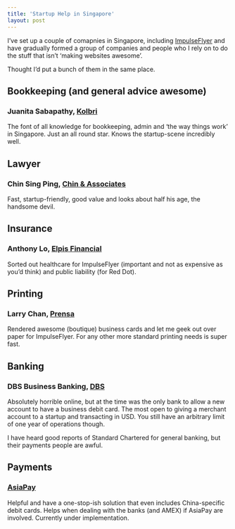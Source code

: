 ```yaml
---
title: 'Startup Help in Singapore'
layout: post
---
```


I’ve set up a couple of comapnies in Singapore, including [ImpulseFlyer](http://impulseflyer.com/welcome/andy) and have gradually formed a group of companies and people who I rely on to do the stuff that isn’t ‘making websites awesome’.

Thought I’d put a bunch of them in the same place.

## Bookkeeping (and general advice awesome)

### Juanita Sabapathy, [Kolbri](http://kolibri.sg)

The font of all knowledge for bookkeeping, admin and ‘the way things work’ in Singapore. Just an all round star. Knows the startup-scene incredibly well.

## Lawyer

### Chin Sing Ping, [Chin & Associates](http://chinandassociates.com)

Fast, startup-friendly, good value and looks about half his age, the handsome devil.

## Insurance

### Anthony Lo, [Elpis Financial](http://elpis.com.sg)

Sorted out healthcare for ImpulseFlyer (important and not as expensive as you’d think) and public liability (for Red Dot).

## Printing

### Larry Chan, [Prensa](http://prensa.sg)

Rendered awesome (boutique) business cards and let me geek out over paper for ImpulseFlyer. For any other more standard printing needs is super fast.

## Banking

### DBS Business Banking, [DBS](http://dbs.com)

Absolutely horrible online, but at the time was the only bank to allow a new account to have a business debit card. The most open to giving a merchant account to a startup and transacting in USD. You still have an arbitrary limit of one year of operations though.

I have heard good reports of Standard Chartered for general banking, but their payments people are awful.

## Payments

### [AsiaPay](http://asiapay.com.sg)

Helpful and have a one-stop-ish solution that even includes China-specific debit cards. Helps when dealing with the banks (and AMEX) if AsiaPay are involved. Currently under implementation.
